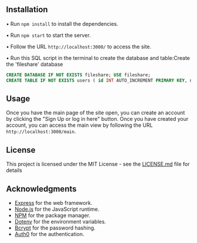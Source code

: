 ## Installation

• Run `npm install` to install the dependencies.

• Run `npm start` to start the server.

• Follow the URL `http://localhost:3000/` to access the site.

• Run this SQL script in the terminal to create the database and table:Create the 'fileshare' database

```sql
CREATE DATABASE IF NOT EXISTS fileshare; USE fileshare; 
CREATE TABLE IF NOT EXISTS users ( id INT AUTO_INCREMENT PRIMARY KEY, name VARCHAR(255) NOT NULL, pass VARCHAR(255) NOT NULL );
```

## Usage

Once you have the main page of the site open, you can create an account by clicking the "Sign Up or log in here" button. Once you have created your account, you can access the main view by following the URL `http://localhost:3000/main`.

## License

This project is licensed under the MIT License - see the [LICENSE.md](LICENSE.md) file for details

## Acknowledgments

- [Express](https://expressjs.com/) for the web framework.
- [Node.js](https://nodejs.org/en/) for the JavaScript runtime.
- [NPM](https://www.npmjs.com/) for the package manager.
- [Dotenv](https://www.npmjs.com/package/dotenv) for the environment variables.
- [Bcrypt](https://www.npmjs.com/package/bcrypt) for the password hashing.
- [Auth0](https://auth0.com/) for the authentication.